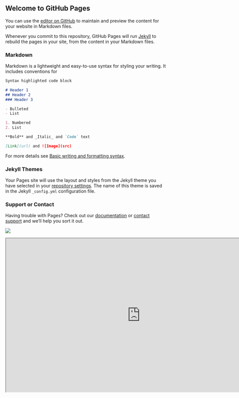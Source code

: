 ## Welcome to GitHub Pages

You can use the [editor on GitHub](https://github.com/JAS-1997/Movies/edit/gh-pages/index.md) to maintain and preview the content for your website in Markdown files.

Whenever you commit to this repository, GitHub Pages will run [Jekyll](https://jekyllrb.com/) to rebuild the pages in your site, from the content in your Markdown files.

### Markdown

Markdown is a lightweight and easy-to-use syntax for styling your writing. It includes conventions for

```markdown
Syntax highlighted code block

# Header 1
## Header 2
### Header 3

- Bulleted
- List

1. Numbered
2. List

**Bold** and _Italic_ and `Code` text

[Link](url) and ![Image](src)
```

For more details see [Basic writing and formatting syntax](https://docs.github.com/en/github/writing-on-github/getting-started-with-writing-and-formatting-on-github/basic-writing-and-formatting-syntax).

### Jekyll Themes

Your Pages site will use the layout and styles from the Jekyll theme you have selected in your [repository settings](https://github.com/JAS-1997/Movies/settings/pages). The name of this theme is saved in the Jekyll `_config.yml` configuration file.

### Support or Contact

Having trouble with Pages? Check out our [documentation](https://docs.github.com/categories/github-pages-basics/) or [contact support](https://support.github.com/contact) and we’ll help you sort it out.



![](https://drive.google.com/uc?export=view&id=1vOUGJHSVbuGCBqCPWHK-Hhn-AeakQwt2)

<iframe src="https://drive.google.com/file/d/1vOUGJHSVbuGCBqCPWHK-Hhn-AeakQwt2/preview" width="840" height="480"></iframe>


